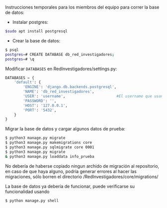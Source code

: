 Instrucciones temporales para los miembros del equipo para correr la base de datos:

- Instalar postgres:
```Bash
$sudo apt install postgresql
```

- Crear la base de datos:
```Bash
$ psql
postgres=# CREATE DATABASE db_red_investigadores;
postgres=# \q
```

Modificar `DATABASES` en RedInvestigadores/settings.py:
```Python
DATABASES = {
    'default': {
        'ENGINE': 'django.db.backends.postgresql',
        'NAME': 'db_red_investigadores',
        'USER': 'username',                       #El username que usan para postgres
        'PASSWORD': '',
        'HOST': '127.0.0.1',
        'PORT': '5432',
    }
}
```

Migrar la base de datos y cargar algunos datos de prueba:
```Bash
$ python3 manage.py migrate
$ python3 manage.py makemigrations core
$ python3 manage.py sqlmigrate core 0001
$ python3 manage.py migrate
& python3 manage.py loaddata info_prueba
```

No debería de haberse copiado ningun archido de migración al repositorio,
en caso de que haya alguno, podría generar errores al hacer las migraciones,
sólo borren el directorio /RedInvestigadores/core/migrations/

La base de datos ya debería de funcionar, puede verificarse su
funcionalidad usando
```Bash
$ python manage.py shell
```
